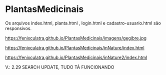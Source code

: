 # PlantasMedicinais

Os arquivos index.html, planta.html
, login.html e cadastro-usuario.html são responsivos.

https://fenixculatra.github.io/PlantasMedicinais/imagens/gegibre.jpg 

https://fenixculatra.github.io/PlantasMedicinais/inNature/index.html

https://fenixculatra.github.io/PlantasMedicinais/inNature2/index.html

V.: 2.29 SEARCH UPDATE, TUDO TÁ FUNCIONANDO